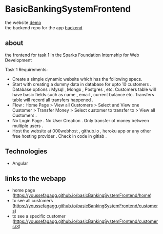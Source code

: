 # BasicBankingSystemFrontend

the website [demo](https://youssefagagg.github.io/basicBankingSystemFrontend/) <br>
the backend repo for the app [backend](https://github.com/YoussefAgagg/basicBankingSystemBackend)<br>

## about
the frontend for task 1 in the Sparks Foundation Internship for Web Development

Task 1 Requirements:
* Create a simple dynamic website which has the following specs.
* Start with creating a dummy data in database for upto 10 customers . Database options : Mysql , Mongo , Postgres , etc. Customers table will have basic fields such as name , email , current balance etc. Transfers table will record all transfers happened .
* Flow : Home Page > View all Customers > Select and View one Customer > Transfer Money > Select customer to transfer to > View all Customers .
* No Login Page . No User Creation . Only transfer of money between multiple users .
* Host the website at 000webhost , github.io , heroku app or any other free hosting provider . Check in code in gitlab .

## Technologies

* Angular


## links to the webapp
* home page (https://youssefagagg.github.io/basicBankingSystemFrontend/home)
* to see all customers (https://youssefagagg.github.io/basicBankingSystemFrontend/customers)
* to see a specific customer (https://youssefagagg.github.io/basicBankingSystemFrontend/customers/3)


